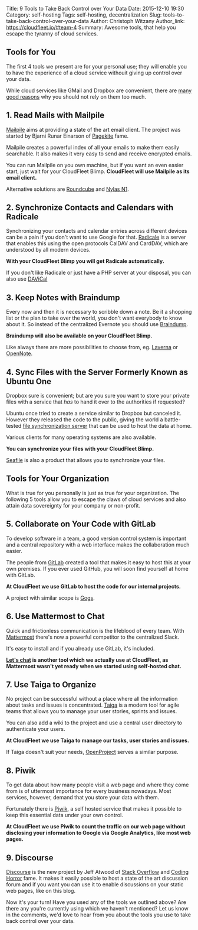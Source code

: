 Title: 9 Tools to Take Back Control over Your Data
Date: 2015-12-10 19:30
Category: self-hosting
Tags: self-hosting, decentralization
Slug: tools-to-take-back-control-over-your-data
Author: Christoph Witzany
Author_link: https://cloudfleet.io/#team-4
Summary: Awesome tools, that help you escape the tyranny of cloud services.



## Tools for You

The first 4 tools we present are for your personal use; they will enable you to
have the experience of a cloud service withouit giving up control over your data.

While cloud services like GMail and Dropbox are convenient, there are [many good
reasons](https://cloudfleet.io/blog/5-reasons-to-self-host.html) why you should
not rely on them too much.

## 1. Read Mails with Mailpile

[Mailpile](https://mailpile.is) aims at providing a state of the art email
client. The project was started by Bjarni Runar Einarson of [Pagekite](https://pagekite.net)
fame.

Mailpile creates a powerful index of all your emails to make them easily
searchable. It also makes it very easy to send and receive encrypted emails.

You can run Mailpile on you own machine, but if you want an even easier start,
just wait for your CloudFleet Blimp. **CloudFleet will use Mailpile as its email
client.**

Alternative solutions are [Roundcube](https://roundcube.net/) and
[Nylas N1](https://nylas.com/N1).

## 2. Synchronize Contacts and Calendars with Radicale

Synchronizing your contacts and calendar entries across different devices can be
a pain if you don't want to use Google for that. [Radicale](http://radicale.org) is a
server that enables this using the open protocols CalDAV and CardDAV, which are
understood by all modern devices.

**With your CloudFleet Blimp you will get Radicale automatically.**

If you don't like Radicale or just have a PHP server at your disposal, you can also use [DAViCal](http://davical.org/)

## 3. Keep Notes with Braindump

Every now and then it is necessary to scribble down a note. Be it a shopping
list or the plan to take over the world, you don't want everybody to know about
it. So instead of the centralized Evernote you should use
[Braindump](https://braindump.pw/).

**Braindump will also be available on your CloudFleet Blimp.**

Like always there are more possibilities to choose from, eg.
[Laverna](https://laverna.cc/) or [OpenNote](https://foxusa.github.io/OpenNote/).

## 4. Sync Files with the Server Formerly Known as Ubuntu One

Dropbox sure is convenient; but are you sure you want to store your private
files with a service that *has* to hand it over to the authorities if requested?

Ubuntu once tried to create a service similar to Dropbox but canceled it.
However they released the code to the public, giving the world a battle-tested
[file synchronization server](https://github.com/dboudwin/filesync-server) that
can be used to host the data at home.

Various clients for many operating systems are also available.

**You can synchronize your files with your CloudFleet Blimp.**

[Seafile](https://www.seafile.com/en/home/) is also a product that allows you
to synchronize your files.

## Tools for Your Organization

What is true for you personally is just as true for your organization. The
following 5 tools allow you to escape the claws of cloud services and also attain
 data sovereignty for your company or non-profit.

## 5. Collaborate on Your Code with GitLab

To develop software in a team, a good version control system is important and a
central repository with a web interface makes the collaboration much easier.

The people from [GitLab](https://gitlab.org) created a tool that makes it easy
to host this at your own premises. If you ever used GitHub, you will soon find
yourself at home with GitLab.

**At CloudFleet we use GitLab to host the code for our internal projects.**

A project with similar scope is [Gogs](https://gogs.io/).

## 6. Use Mattermost to Chat

Quick and frictionless communication is the lifeblood of every team. With
[Mattermost](http://www.mattermost.org/) there's now a powerful competitor
to the centralized Slack.

It's easy to install and if you already use GitLab, it's included.

**[Let's chat](http://sdelements.github.io/lets-chat/) is another tool which we
actually use at CloudFleet, as Mattermost wasn't yet ready when we started using
self-hosted chat.**


## 7. Use Taiga to Organize

No project can be successful without a place where all the information about
tasks and issues is concentrated. [Taiga](https://taiga.io) is a modern tool for
agile teams that allows you to manage your user stories, sprints and issues.

You can also add a wiki to the project and use a central user directory to
authenticate your users.

**At CloudFleet we use Taiga to manage our tasks, user stories and issues.**

If Taiga doesn't suit your needs, [OpenProject](https://www.openproject.org/) serves a similar purpose.

## 8. Piwik

To get data about how many people visit a web page and where they come from is
of uttermost importance for every business nowadays. Most services, however,
demand that you store your data with them.

Fortunately there is [Piwik](https://piwik.org), a self hosted service that
makes it possible to keep this essential data under your own control.

**At CloudFleet we use Piwik to count the traffic on our web page without
disclosing your information to Google via Google Analytics, like most web pages.**

## 9. Discourse

[Discourse](https://discourse.org) is the new project by Jeff Atwood of
[Stack Overflow](https://stackoverflow.com) and
[Coding Horror](http://blog.codinghorror.com/) fame. It makes it easily
possible to host a state of the art discussion forum and if you want you can use
it to enable discussions on your static web pages, like on this blog.

Now it's your turn! Have you used any of the tools we outlined above? Are there any you're currently using which we haven't mentioned? Let us know in the comments, we'd love to hear from you about the tools you use to take back control over your data.

